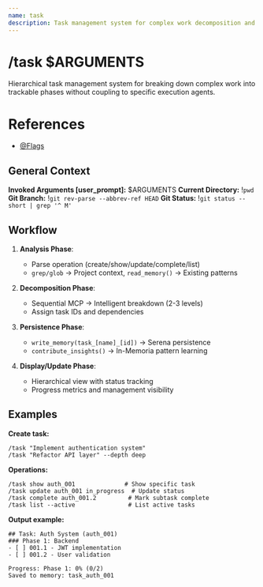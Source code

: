 ```yaml
---
name: task
description: Task management system for complex work decomposition and progress tracking
---
```


# /task $ARGUMENTS

Hierarchical task management system for breaking down complex work into trackable phases without coupling to specific execution agents.

# References
- [@Flags](../FLAGS.md)

## General Context
**Invoked Arguments [user_prompt]:** $ARGUMENTS
**Current Directory:** !`pwd`
**Git Branch:** !`git rev-parse --abbrev-ref HEAD`
**Git Status:**
!`git status --short | grep '^ M'`

## Workflow

1. **Analysis Phase**:
   - Parse operation (create/show/update/complete/list)
   - `grep/glob` → Project context, `read_memory()` → Existing patterns

2. **Decomposition Phase**:
   - Sequential MCP → Intelligent breakdown (2-3 levels)
   - Assign task IDs and dependencies

3. **Persistence Phase**:
   - `write_memory(task_[name]_[id])` → Serena persistence
   - `contribute_insights()` → In-Memoria pattern learning

4. **Display/Update Phase**:
   - Hierarchical view with status tracking
   - Progress metrics and management visibility

## Examples

**Create task:**
```
/task "Implement authentication system"
/task "Refactor API layer" --depth deep
```

**Operations:**
```
/task show auth_001              # Show specific task
/task update auth_001 in_progress  # Update status
/task complete auth_001.2         # Mark subtask complete
/task list --active               # List active tasks
```

**Output example:**
```
## Task: Auth System (auth_001)
### Phase 1: Backend
- [ ] 001.1 - JWT implementation
- [ ] 001.2 - User validation

Progress: Phase 1: 0% (0/2)
Saved to memory: task_auth_001
```
